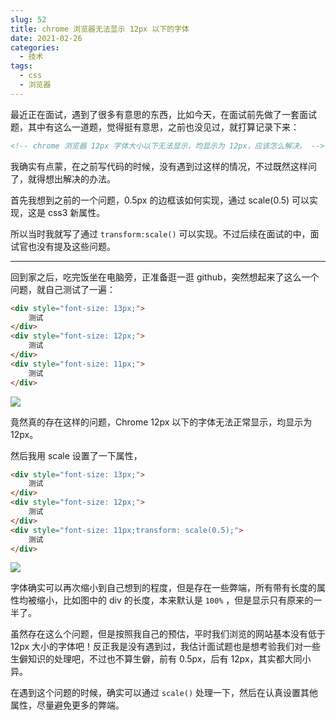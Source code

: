 ```yaml
---
slug: 52
title: chrome 浏览器无法显示 12px 以下的字体
date: 2021-02-26
categories: 
  - 技术
tags: 
  - css
  - 浏览器
---
```


最近正在面试，遇到了很多有意思的东西，比如今天，在面试前先做了一套面试题，其中有这么一道题，觉得挺有意思，之前也没见过，就打算记录下来：

```html
<!-- chrome 浏览器 12px 字体大小以下无法显示，均显示为 12px，应该怎么解决。 -->
```

我确实有点蒙，在之前写代码的时候，没有遇到过这样的情况，不过既然这样问了，就得想出解决的办法。

首先我想到之前的一个问题，0.5px 的边框该如何实现，通过 scale(0.5) 可以实现，这是 css3 新属性。

所以当时我就写了通过 `transform:scale()` 可以实现。不过后续在面试的中，面试官也没有提及这些问题。

---

回到家之后，吃完饭坐在电脑旁，正准备逛一逛 github，突然想起来了这么一个问题，就自己测试了一遍：

```html
<div style="font-size: 13px;">
    测试
</div>
<div style="font-size: 12px;">
    测试
</div>
<div style="font-size: 11px;">
    测试
</div>
```

![](https://imgurl.zishu.me/images/old/2021/02/26/d3c345e515d6a29d9ff49f78382ac95b.png)

竟然真的存在这样的问题，Chrome 12px 以下的字体无法正常显示，均显示为 12px。

然后我用 scale 设置了一下属性，

```html
<div style="font-size: 13px;">
    测试
</div>
<div style="font-size: 12px;">
    测试
</div>
<div style="font-size: 11px;transform: scale(0.5);">
    测试
</div>
```

![](https://imgurl.zishu.me/images/old/2021/02/26/9e5f13c26524aae53acbc9bd5edd57f9.png)

字体确实可以再次缩小到自己想到的程度，但是存在一些弊端，所有带有长度的属性均被缩小，比如图中的 div 的长度，本来默认是 `100%` ，但是显示只有原来的一半了。

虽然存在这么个问题，但是按照我自己的预估，平时我们浏览的网站基本没有低于 12px 大小的字体吧！反正我是没有遇到过，我估计面试题也是想考验我们对一些生僻知识的处理吧，不过也不算生僻，前有 0.5px，后有 12px，其实都大同小异。

在遇到这个问题的时候，确实可以通过 `scale()` 处理一下，然后在认真设置其他属性，尽量避免更多的弊端。